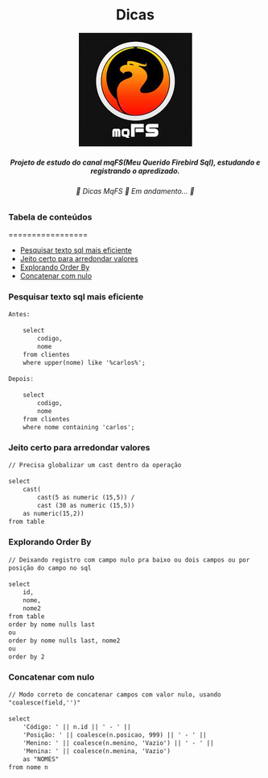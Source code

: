 
<div align="center"> 
	<h1>Dicas</h1>
	<img src='/src/mqfs.jpg' />
	<h5>Projeto de estudo do canal mqFS(Meu Querido Firebird Sql), estudando e registrando o apredizado.</h5>
</div>	

<h6 align="center"> 
	🚧  Dicas MqFS 🚀 Em andamento...  🚧
</h6>

### Tabela de conteúdos
=================
<!--ts-->
   * [Pesquisar texto sql mais eficiente](#Pesquisar-texto-sql-mais-eficiente)
   * [Jeito certo para arredondar valores](#Jeito-certo-para-arredondar-valores)
   * [Explorando Order By](#Explorando-Order-By)
   * [Concatenar com nulo](#Concatenar-com-nulo)
<!--te-->

### Pesquisar texto sql mais eficiente

    Antes:
        
        select 
            codigo, 
            nome 
        from clientes 
        where upper(nome) like '%carlos%';
    
    Depois: 
    
        select 
            codigo, 
            nome 
        from clientes 
        where nome containing 'carlos';


### Jeito certo para arredondar valores

    // Precisa globalizar um cast dentro da operação
 
    select
        cast(
            cast(5 as numeric (15,5)) / 
            cast (30 as numeric (15,5))
        as numeric(15,2))
    from table
   

### Explorando Order By

    // Deixando registro com campo nulo pra baixo ou dois campos ou por posição do campo no sql
   
    select
        id,
        nome,
        nome2
    from table
    order by nome nulls last
    ou
    order by nome nulls last, nome2
    ou
    order by 2
  
### Concatenar com nulo

    // Modo correto de concatenar campos com valor nulo, usando "coalesce(field,'')"

    select
        'Código: ' || n.id || ' - ' ||
        'Posição: ' || coalesce(n.posicao, 999) || ' - ' ||
        'Menino: ' || coalesce(n.menino, 'Vazio') || ' - ' ||
        'Menina: ' || coalesce(n.menina, 'Vazio') 
        as "NOMES"
    from nome n